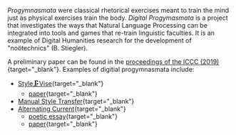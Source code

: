 *Progymnasmata* were classical rhetorical exercises meant to train the mind just as physical exercises train the body. *Digital Progymasmata* is a project that investigates the ways that Natural Language Processing can be integrated into tools and games that re-train linguistic faculties. It is an example of Digital Humanities research for the development of "noötechnics" (B. Stiegler).

A preliminary paper can be found in the [proceedings of the ICCC (2019)](http://computationalcreativity.net/iccc2019/assets/iccc_proceedings_2019.pdf#page=15){target="_blank"}. Examples of digitial progymnasmata include:

* [Style🗜Vise](https://github.com/kbooten/stylevise){target="_blank"}
    - [paper](https://www.flusserstudies.net/person/kyle-booten){target="_blank"}
* [Manual Style Transfer](https://github.com/kbooten/manualstyletransfer){target="_blank"}
* [Alternating Current](https://github.com/kbooten/alternatingcurrent){target="_blank"}
    - [poetic essay](https://www.tentacularmag.com/issue-4a/kyle-booten){target="_blank"}
    - [paper](https://stars.library.ucf.edu/elo2020/asynchronous/proceedingspapers/11/){target="_blank"}
